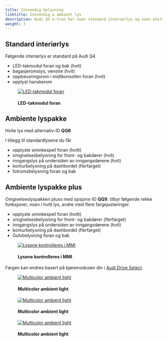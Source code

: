```yaml
---
title: Innvendig belysning
linktitle: Innvendig & ambient lys
description: Audi Q4 e-tron har noen standard interiørlys og noen ekstra tilvalgsmuligheter.
weight: 3
---
```

<!-- markdownlint-disable MD033 -->
## Standard interiørlys

Følgende interiørlys er standard på Audi Q4

- LED-takmodul foran og bak (hvit)
- bagasjeromslys, venstre (hvit)
- oppbevaringsrom i midtkonsollen foran (hvit)
- opplyst hanskerom

<figure>
    <a href="https://media.electrichasgoneaudi.net/multimedia/models/q4-e-tron/interior/lights/standardlights3.jpg">
        <img src="https://media.electrichasgoneaudi.net/multimedia/models/q4-e-tron/interior/lights/standardlights3.jpg" 
        alt="LED-takmodul foran" title="LED-takmodul foran">
    </a>
    <figcaption><h4>LED-takmodul foran</h4></figcaption>
</figure>

## Ambiente lyspakke

Hvite lys med alternativ-ID **QQ8**

I tillegg til standardlysene du får

- opplyste sminkespeil foran (hvitt)
- omgivelsesbelysning for front- og bakdører (hvit)
- inngangslys på undersiden av inngangsdørene (hvit)
- konturbelysning på dashbordet (flerfarget)
- fotromsbelysning foran og bak
  
## Ambiente lyspakke plus

Omgivelseslyspakken pluss med opsjons-ID **QQ9**. tilbyr følgende rekke funksjoner, noen i hvitt lys, andre med flere fargejusteringer:

- opplyste sminkespeil foran (hvitt)
- omgivelsesbelysning for front- og bakdører (flerfarget)
- inngangslys på undersiden av inngangsdørene (hvit)
- konturbelysning på dashbordet (flerfarget)
- Gulvbelysning foran og bak

<figure>
    <a href="https://media.electrichasgoneaudi.net/multimedia/models/q4-e-tron/interior/lights/ambientligtscontrol.jpg">
        <img src="https://media.electrichasgoneaudi.net/multimedia/models/q4-e-tron/interior/lights/ambientligtscontrols.jpg" 
        alt="Lysene kontrolleres i MMI" title="Lysene kontrolleres i MMI">
    </a>
    <figcaption><h4>Lysene kontrolleres i MMI</h4></figcaption>
</figure>

Fargen kan endres basert på kjøremodusen din i [Audi Drive Select](/models/q4-e-tron/technology/audidriveselect/).

<figure>
    <a href="https://media.electrichasgoneaudi.net/multimedia/models/q4-e-tron/interior/lights/ambientlight.jpg">
        <img src="https://media.electrichasgoneaudi.net/multimedia/models/q4-e-tron/interior/lights/ambientlights.jpg" 
        alt="Multicolor ambient light" title="Multicolor ambient light">
    </a>
    <figcaption><h4>Multicolor ambient light</h4></figcaption>
</figure>

<figure>
    <a href="https://media.electrichasgoneaudi.net/multimedia/models/q4-e-tron/interior/lights/ambientlight2.jpg">
        <img src="https://media.electrichasgoneaudi.net/multimedia/models/q4-e-tron/interior/lights/ambientlight2s.jpg" 
        alt="Multicolor ambient light" title="Multicolor ambient light">
    </a>
    <figcaption><h4>Multicolor ambient light</h4></figcaption>
</figure>

<figure>
    <a href="https://media.electrichasgoneaudi.net/multimedia/models/q4-e-tron/interior/lights/ambientlight3.jpg">
        <img src="https://media.electrichasgoneaudi.net/multimedia/models/q4-e-tron/interior/lights/ambientlight3s.jpg" 
        alt="Multicolor ambient light" title="Multicolor ambient light">
    </a>
    <figcaption><h4>Multicolor ambient light</h4></figcaption>
</figure>